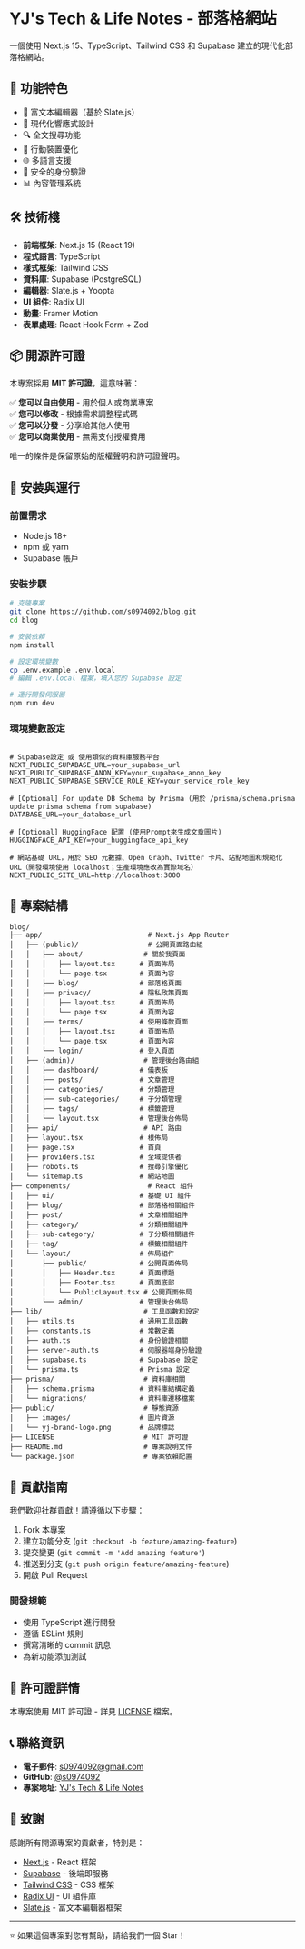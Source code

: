 # YJ's Tech & Life Notes - 部落格網站

一個使用 Next.js 15、TypeScript、Tailwind CSS 和 Supabase 建立的現代化部落格網站。

## 🚀 功能特色

- 📝 富文本編輯器（基於 Slate.js）
- 🎨 現代化響應式設計
- 🔍 全文搜尋功能
- 📱 行動裝置優化
- 🌐 多語言支援
- 🔐 安全的身份驗證
- 📊 內容管理系統

## 🛠️ 技術棧

- **前端框架**: Next.js 15 (React 19)
- **程式語言**: TypeScript
- **樣式框架**: Tailwind CSS
- **資料庫**: Supabase (PostgreSQL)
- **編輯器**: Slate.js + Yoopta
- **UI 組件**: Radix UI
- **動畫**: Framer Motion
- **表單處理**: React Hook Form + Zod

## 📦 開源許可證

本專案採用 **MIT 許可證**，這意味著：

✅ **您可以自由使用** - 用於個人或商業專案  
✅ **您可以修改** - 根據需求調整程式碼  
✅ **您可以分發** - 分享給其他人使用  
✅ **您可以商業使用** - 無需支付授權費用  

唯一的條件是保留原始的版權聲明和許可證聲明。

## 🔧 安裝與運行

### 前置需求

- Node.js 18+ 
- npm 或 yarn
- Supabase 帳戶

### 安裝步驟

```bash
# 克隆專案
git clone https://github.com/s0974092/blog.git
cd blog

# 安裝依賴
npm install

# 設定環境變數
cp .env.example .env.local
# 編輯 .env.local 檔案，填入您的 Supabase 設定

# 運行開發伺服器
npm run dev
```

### 環境變數設定

```env

# Supabase設定 或 使用類似的資料庫服務平台
NEXT_PUBLIC_SUPABASE_URL=your_supabase_url
NEXT_PUBLIC_SUPABASE_ANON_KEY=your_supabase_anon_key
NEXT_PUBLIC_SUPABASE_SERVICE_ROLE_KEY=your_service_role_key

# [Optional] For update DB Schema by Prisma (用於 /prisma/schema.prisma update prisma schema from supabase)
DATABASE_URL=your_database_url

# [Optional] HuggingFace 配置 (使用Prompt來生成文章圖片)
HUGGINGFACE_API_KEY=your_huggingface_api_key

# 網站基礎 URL，用於 SEO 元數據、Open Graph、Twitter 卡片、站點地圖和規範化 URL（開發環境使用 localhost；生產環境應改為實際域名）
NEXT_PUBLIC_SITE_URL=http://localhost:3000

```

## 📁 專案結構

```
blog/
├── app/                          # Next.js App Router
│   ├── (public)/                 # 公開頁面路由組
│   │   ├── about/               # 關於我頁面
│   │   │   ├── layout.tsx      # 頁面佈局
│   │   │   └── page.tsx        # 頁面內容
│   │   ├── blog/               # 部落格頁面
│   │   ├── privacy/            # 隱私政策頁面
│   │   │   ├── layout.tsx      # 頁面佈局
│   │   │   └── page.tsx        # 頁面內容
│   │   ├── terms/              # 使用條款頁面
│   │   │   ├── layout.tsx      # 頁面佈局
│   │   │   └── page.tsx        # 頁面內容
│   │   └── login/              # 登入頁面
│   ├── (admin)/                 # 管理後台路由組
│   │   ├── dashboard/          # 儀表板
│   │   ├── posts/              # 文章管理
│   │   ├── categories/         # 分類管理
│   │   ├── sub-categories/     # 子分類管理
│   │   ├── tags/               # 標籤管理
│   │   └── layout.tsx          # 管理後台佈局
│   ├── api/                     # API 路由
│   ├── layout.tsx              # 根佈局
│   ├── page.tsx                # 首頁
│   ├── providers.tsx           # 全域提供者
│   ├── robots.ts               # 搜尋引擎優化
│   └── sitemap.ts              # 網站地圖
├── components/                   # React 組件
│   ├── ui/                     # 基礎 UI 組件
│   ├── blog/                   # 部落格相關組件
│   ├── post/                   # 文章相關組件
│   ├── category/               # 分類相關組件
│   ├── sub-category/           # 子分類相關組件
│   ├── tag/                    # 標籤相關組件
│   └── layout/                 # 佈局組件
│       ├── public/             # 公開頁面佈局
│       │   ├── Header.tsx      # 頁面標題
│       │   ├── Footer.tsx      # 頁面底部
│       │   └── PublicLayout.tsx # 公開頁面佈局
│       └── admin/              # 管理後台佈局
├── lib/                         # 工具函數和設定
│   ├── utils.ts                # 通用工具函數
│   ├── constants.ts            # 常數定義
│   ├── auth.ts                 # 身份驗證相關
│   ├── server-auth.ts          # 伺服器端身份驗證
│   ├── supabase.ts             # Supabase 設定
│   └── prisma.ts               # Prisma 設定
├── prisma/                      # 資料庫相關
│   ├── schema.prisma           # 資料庫結構定義
│   └── migrations/             # 資料庫遷移檔案
├── public/                      # 靜態資源
│   ├── images/                 # 圖片資源
│   └── yj-brand-logo.png       # 品牌標誌
├── LICENSE                      # MIT 許可證
├── README.md                    # 專案說明文件
└── package.json                 # 專案依賴配置
```

## 🤝 貢獻指南

我們歡迎社群貢獻！請遵循以下步驟：

1. Fork 本專案
2. 建立功能分支 (`git checkout -b feature/amazing-feature`)
3. 提交變更 (`git commit -m 'Add amazing feature'`)
4. 推送到分支 (`git push origin feature/amazing-feature`)
5. 開啟 Pull Request

### 開發規範

- 使用 TypeScript 進行開發
- 遵循 ESLint 規則
- 撰寫清晰的 commit 訊息
- 為新功能添加測試

## 📄 許可證詳情

本專案使用 MIT 許可證 - 詳見 [LICENSE](LICENSE) 檔案。

## 📞 聯絡資訊

- **電子郵件**: s0974092@gmail.com
- **GitHub**: [@s0974092](https://github.com/s0974092)
- **專案地址**: [YJ's Tech & Life Notes](https://github.com/s0974092/blog)

## 🙏 致謝

感謝所有開源專案的貢獻者，特別是：

- [Next.js](https://nextjs.org/) - React 框架
- [Supabase](https://supabase.com/) - 後端即服務
- [Tailwind CSS](https://tailwindcss.com/) - CSS 框架
- [Radix UI](https://www.radix-ui.com/) - UI 組件庫
- [Slate.js](https://docs.slatejs.org/) - 富文本編輯器框架

---

⭐ 如果這個專案對您有幫助，請給我們一個 Star！
